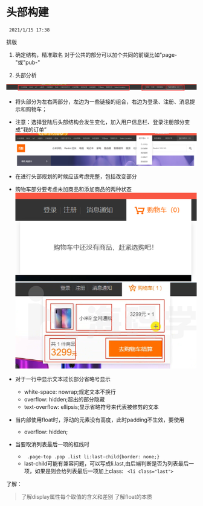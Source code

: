 # 头部构建
` 2021/1/15 17:38`

排版

1. 确定结构，精准取名
   对于公共的部分可以加个共同的前缀比如"page-"或"pub-"

2. 头部分析

![pub-top](img/2-头部结构.png)
+ 将头部分为左右两部分，左边为一些链接的组合，右边为登录、注册、消息提示和购物车；
+ 注意：选择登陆后头部结构会发生变化，加入用户信息栏、登录注册部分变成“我的订单”
![pub-top-login](img/2-头部登陆结构.png)
+ 在进行头部规划的时候应该考虑完整，包括改变部分
+ 购物车部分要考虑未加商品和添加商品的两种状态
![pub-top-gouwuno](img/2-购物车无内容.png)
![pub-top-gouwu](img/2-购物车有内容.png)

+ 对于一行中显示文本过长部分省略号显示
  - white-space: nowrap;规定文本不换行
  - overflow: hidden;超出的部分隐藏
  - text-overflow: ellipsis;显示省略符号来代表被修剪的文本

+ 当内部使用float时，浮动的元素没有高度，此时padding不生效，要使用
  - overflow: hidden;

+ 当要取消列表最后一项的框线时
  - ` .page-top .pop .list li:last-child{border: none;}`
  - last-child可能有兼容问题，可以写成li.last,由后端判断是否为列表最后一项，如果是则会给列表最后一项加上class: ` <li class="last">`

了解：
> 了解display属性每个取值的含义和差别
> 了解float的本质